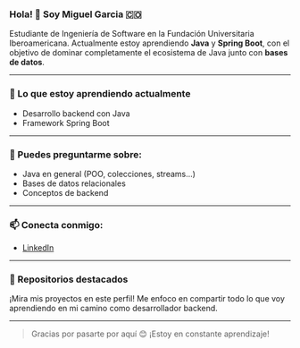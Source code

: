 ### Hola! 👋 Soy Miguel Garcia 🇨🇴

Estudiante de Ingeniería de Software en la Fundación Universitaria Iberoamericana. Actualmente estoy aprendiendo **Java** y **Spring Boot**, con el objetivo de dominar completamente el ecosistema de Java junto con **bases de datos**.

---

### 🧠 Lo que estoy aprendiendo actualmente
- Desarrollo backend con Java
- Framework Spring Boot

---

### 💬 Puedes preguntarme sobre:
- Java en general (POO, colecciones, streams...)
- Bases de datos relacionales
- Conceptos de backend

---

### 📫 Conecta conmigo:
- [LinkedIn](https://www.linkedin.com/in/miguel-angel-bautista-garcia-705127187/)

---

### 🚀 Repositorios destacados
¡Mira mis proyectos en este perfil! Me enfoco en compartir todo lo que voy aprendiendo en mi camino como desarrollador backend.

---

> Gracias por pasarte por aquí 😊 ¡Estoy en constante aprendizaje!



<!---
MiguelGarciaCol/MiguelGarciaCol is a ✨ special ✨ repository because its `README.md` (this file) appears on your GitHub profile.
You can click the Preview link to take a look at your changes.
--->
